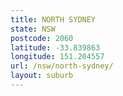 ```yaml
---
title: NORTH SYDNEY
state: NSW
postcode: 2060
latitude: -33.839863
longitude: 151.204557
url: /nsw/north-sydney/
layout: suburb
---
```

